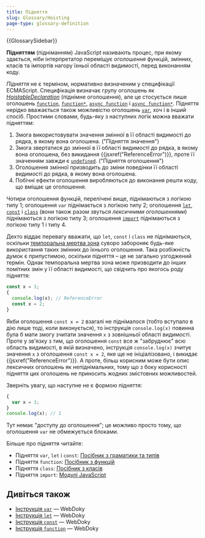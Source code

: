```yaml
---
title: Підняття
slug: Glossary/Hoisting
page-type: glossary-definition
---
```


{{GlossarySidebar}}

**Підняттям** (підніманням) JavaScript називають процес, при якому здається, ніби інтерпретатор переміщує _оголошення_ функцій, змінних, класів та імпортів нагору їхньої області видимості, перед виконанням коду.

_Підняття_ не є терміном, нормативно визначеним у специфікації ECMAScript. Специфікація визначає групу оголошень як [_HoistableDeclaration_](https://tc39.es/ecma262/multipage/ecmascript-language-statements-and-declarations.html#prod-HoistableDeclaration) (піднімне оголошення), але це стосується лише оголошень [`function`](/uk/docs/Web/JavaScript/Reference/Statements/function), [`function*`](/uk/docs/Web/JavaScript/Reference/Statements/function*), [`async function`](/uk/docs/Web/JavaScript/Reference/Statements/async_function) і [`async function*`](/uk/docs/Web/JavaScript/Reference/Statements/async_function*). Підняття нерідко вважається також можливістю оголошень [`var`](/uk/docs/Web/JavaScript/Reference/Statements/var), хоч і в інший спосіб. Простими словами, будь-яку з наступних логік можна вважати підняттям:

1. Змога використовувати значення змінної в її області видимості до рядка, в якому вона оголошена. ("Підняття значення")
2. Змога звертатися до змінної в її області видимості до рядка, в якому вона оголошена, без викидання {{jsxref("ReferenceError")}}, проте її значенням завжди є [`undefined`](/uk/docs/Web/JavaScript/Reference/Global_Objects/undefined). ("Підняття оголошення")
3. Оголошення змінної призводить до зміни поведінки її області видимості до рядка, в якому вона оголошена.
4. Побічні ефекти оголошення виробляються до виконання решти коду, що вміщає це оголошення.

Чотири оголошення функцій, перелічені вище, піднімаються з логікою типу 1; оголошення `var` піднімається з логікою типу 2; оголошення [`let`](/uk/docs/Web/JavaScript/Reference/Statements/let), [`const`](/uk/docs/Web/JavaScript/Reference/Statements/const) і [`class`](/uk/docs/Web/JavaScript/Reference/Statements/class) (вони також разом звуться _лексичними оголошеннями_) піднімаються з логікою типу 3; оголошення [`import`](/uk/docs/Web/JavaScript/Reference/Statements/import) піднімаються з логікою типу 1 і типу 4.

Дехто віддає перевагу вважати, що `let`, `const` і `class` не піднімаються, оскільки [темпоральна мертва зона](/uk/docs/Web/JavaScript/Reference/Statements/let#temporalna-mertva-zona-tdz) суворо забороняє будь-яке використання таких змінних до їхнього оголошення. Така розбіжність думок є припустимою, оскільки підняття – це не загально узгоджений термін. Однак темпоральна мертва зона може призводити до інших помітних змін у її області видимості, що свідчить про якогось роду підняття:

```js
const x = 1;
{
  console.log(x); // ReferenceError
  const x = 2;
}
```

Якби оголошення `const x = 2` взагалі не піднімалося (тобто вступало в дію лише тоді, коли виконується), то інструкція `console.log(x)` повинна була б мати змогу зчитати значення `x` з зовнішньої області видимості. Проте у зв'язку з тим, що оголошення `const` все ж "забруднює" всю область видимості, в якій визначено, інструкція `console.log(x)` зчитує значення `x` з оголошення `const x = 2`, яке ще не ініціалізовано, і викидає {{jsxref("ReferenceError")}}. А проте, більш корисним може бути опис лексичних оголошень як непіднімальних, тому що з боку корисності підняття цих оголошень не приносить жодних змістовних можливостей.

Зверніть увагу, що наступне не є формою підняття:

```js
{
  var x = 1;
}
console.log(x); // 1
```

Тут немає "доступу до оголошення"; це можливо просто тому, що оголошення `var` не обмежується блоками.

Більше про підняття читайте:

- Підняття `var`, `let` і `const`: [Посібник з граматики та типів](/uk/docs/Web/JavaScript/Guide/Grammar_and_types#pidniattia-zminnykh)
- Підняття `function`: [Посібник з функцій](/uk/docs/Web/JavaScript/Guide/Functions#pidniattia-funktsii)
- Підняття `class`: [Посібник з класів](/uk/docs/Web/JavaScript/Guide/Using_classes#pidniattia-oholoshennia-klasu)
- Підняття `import`: [Модулі JavaScript](/uk/docs/Web/JavaScript/Guide/Modules#oholoshennia-importu-pidnimaiutsia)

## Дивіться також

- [Інструкція `var`](/uk/docs/Web/JavaScript/Reference/Statements/var) — WebDoky
- [Інструкція `let`](/uk/docs/Web/JavaScript/Reference/Statements/let) — WebDoky
- [Інструкція `const`](/uk/docs/Web/JavaScript/Reference/Statements/const) — WebDoky
- [Інструкція `function`](/uk/docs/Web/JavaScript/Reference/Statements/function) — WebDoky
